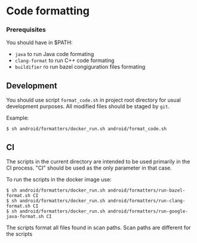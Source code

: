 # Code formatting

### Prerequisites
You should have in $PATH:
 - `java` to run Java code formating
 - `clang-format` to run C++ code formating
 - `buildifier` ro run bazel congiguration files formating


## Development
You should use script `format_code.sh` in project root directory for usual development purposes. All modified files should be staged by `git`.

Example:
```
$ sh android/formatters/docker_run.sh android/format_code.sh
```


## CI
The scripts in the current directory are intended to be used primarily in the CI process. "CI" should be used as the only parameter in that case.

To run the scripts in the docker image use:
```
$ sh android/formatters/docker_run.sh android/formatters/run-bazel-format.sh CI
$ sh android/formatters/docker_run.sh android/formatters/run-clang-format.sh CI
$ sh android/formatters/docker_run.sh android/formatters/run-google-java-format.sh CI
```

The scripts format all files found in scan paths. Scan paths are different for the scripts

